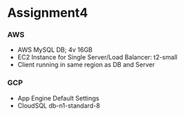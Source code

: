 # Assignment4

### AWS
* AWS MySQL DB; 4v 16GB
* EC2 Instance for Single Server/Load Balancer: t2-small
* Client running in same region as DB and Server

### GCP
* App Engine Default Settings
* CloudSQL db-n1-standard-8
